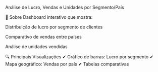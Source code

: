 Análise de Lucro, Vendas e Unidades por Segmento/País

📌 Sobre
Dashboard interativo que mostra:

Distribuição de lucro por segmento de clientes

Comparativo de vendas entre países

Análise de unidades vendidas

🔍 Principais Visualizações
✔ Gráfico de barras: Lucro por segmento
✔ Mapa geográfico: Vendas por país
✔ Tabelas comparativas
